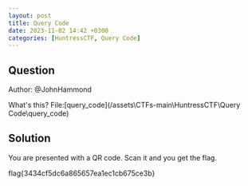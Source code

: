 ```yaml
---
layout: post
title: Query Code
date: 2023-11-02 14:42 +0300
categories: [HuntressCTF, Query Code]
---
```

## Question
Author: @JohnHammond

What's this?
File:[query_code](/assets\CTFs-main\HuntressCTF\Query Code\query_code)
## Solution
You are presented with a QR code. Scan it and you get the flag.

flag{3434cf5dc6a865657ea1ec1cb675ce3b}